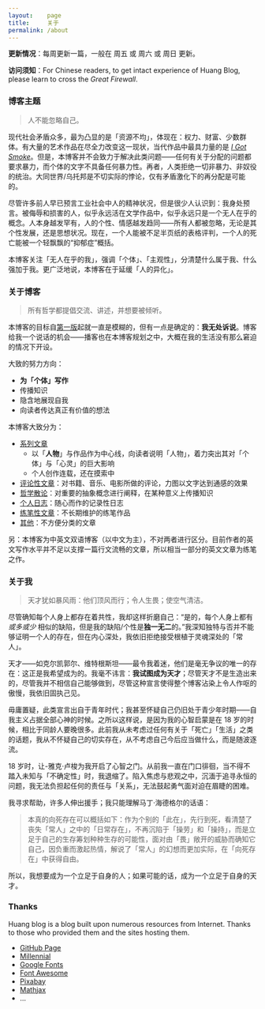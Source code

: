 ```yaml
---
layout:    page
title:     关于
permalink: /about
---
```


**更新情况**：每周更新一篇，一般在 周五 或 周六 或 周日 更新。

**访问须知**：For Chinese readers, to get intact experience of Huang Blog, please learn to cross the *Great Firewall*.

### 博客主题

> 人不能忽略自己。

现代社会矛盾众多，最为凸显的是「资源不均」，体现在：权力、财富、少数群体。有大量的艺术作品在尽全力改变这一现状，当代作品中最具力量的是 *[I Got Smoke](https://www.bilibili.com/video/BV1UW4y1N79w)*。但是，本博客并不会致力于解决此类问题——任何有关于分配的问题都要求暴力，而个体的文字不具备任何暴力性。再者，人类拒绝一切非暴力、非奴役的统治。大同世界/乌托邦是不切实际的悖论，仅有矛盾激化下的再分配是可能的。

尽管许多前人早已预言工业社会中人的精神状况，但是很少人认识到：我身处预言。被侮辱和损害的人，似乎永远活在文学作品中，似乎永远只是一个无人在乎的概念。人本身越发罕有，人的个性、情感越发趋同——所有人都被忽略，无论是其个性发展，还是思想状况。现在，一个人能被不足半页纸的表格评判，一个人的死亡能被一个轻飘飘的“抑郁症”概括。

本博客关注「无人在乎的我」，强调「个体」、「主观性」，分清楚什么属于我、什么强加于我。更广泛地说，本博客在于延缓「人的异化」。

### 关于博客

> 所有哲学都提倡交流、讲述，并想要被倾听。

本博客的目标自[第一版](https://xn--29s704loyd.com/old)起就一直是模糊的，但有一点是确定的：**我无处诉说**。博客给我一个说话的机会——播客也在本博客规划之中，大概在我的生活没有那么窘迫的情况下开设。

大致的努力方向：

- **为「个体」写作**
- 传播知识
- 隐含地展现自我
- 向读者传达真正有价值的想法

本博客大致分为：

* [系列文章](./series)
  * 以「**人物**」与作品作为中心线，向读者说明「人物」，着力突出其对「个体」与「心灵」的巨大影响
  * 个人创作连载，还在摸索中
* [评论性文章](./review)：对书籍、音乐、电影所做的评论，力图以文字达到通感的效果
* [哲学散论](./essay)：对重要的抽象概念进行阐释，在某种意义上传播知识
* [个人日志](./diary)：随心而作的记录性日志
* [练笔性文章](./draft)：不长期维护的练笔作品
* [其他](./other)：不方便分类的文章

另：本博客为中英文双语博客（以中文为主），不对两者进行区分。目前作者的英文写作水平并不足以支撑一篇行文流畅的文章，所以相当一部分的英文文章为练笔之作。

### 关于我

> 天才犹如暴风雨：他们顶风而行；令人生畏；使空气清洁。

尽管确知每个人身上都存在着共性，我却这样折磨自己：“是的，每个人身上都有*或多或少* 相似的缺陷，但是我的缺陷/个性是**独一无二**的。”我深知独特与否并不能够证明一个人的存在，但在内心深处，我依旧拒绝接受根植于灵魂深处的「常人」。

天才——如克尔凯郭尔、维特根斯坦——最令我着迷，他们是毫无争议的唯一的存在：这正是我希望成为的。我毫不讳言：**我试图成为天才**；尽管天才不是生造出来的，尽管我并不相信自己能够做到，尽管这种宣言使得整个博客沾染上令人作呕的傲慢，我依旧固执己见。

毋庸置疑，此类宣言出自于青年时代；我甚至怀疑自己仍旧处于青少年时期——自我主义占据全部心神的时候。之所以这样说，是因为我的心智启蒙是在 18 岁的时候，相比于同龄人要晚很多。此前我从未考虑过任何有关于「死亡」「生活」之类的话题，我从不怀疑自己的切实存在，从不考虑自己今后应当做什么，而是随波逐流。

18 岁时，让-雅克·卢梭为我开启了心智之门。从前我一直在门口徘徊，当不得不踏入未知与「不确定性」时，我退缩了。陷入焦虑与悲观之中，沉湎于追寻永恒的问题，我无法负担起任何的责任与「关系」，无法鼓起勇气面对迫在眉睫的困难。

我寻求帮助，许多人伸出援手；我只能理解马丁·海德格尔的话语：

> 本真的向死存在可以概括如下：作为个别的「此在」，先行到死，看清楚了丧失「常人」之中的「日常存在」，不再沉陷于「操劳」和「操持」，而是立足于自己的生存筹划种种生存的可能性，面对由「畏」敞开的威胁而确知它自己，因负重而激起热情，解说了「常人」的幻想而更加实际，在「向死存在」中获得自由。

所以，我想要成为一个立足于自身的人；如果可能的话，成为一个立足于自身的天才。

### Thanks

Huang blog is a blog built upon numerous resources from Internet. Thanks to those who provided them and the sites hosting them.

* [GitHub Page](https://pages.github.com/)
* [Millennial](https://github.com/LeNPaul/Millennial/)
* [Google Fonts](https://fonts.google.com/)
* [Font Awesome](https://fontawesome.com/)
* [Pixabay](https://pixabay.com/)
* [Mathjax](https://www.mathjax.org/)
* …
